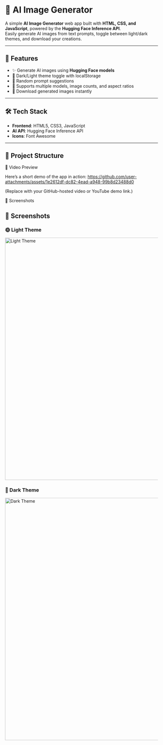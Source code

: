 # 🎨 AI Image Generator

A simple **AI Image Generator** web app built with **HTML, CSS, and JavaScript**, powered by the **Hugging Face Inference API**.  
Easily generate AI images from text prompts, toggle between light/dark themes, and download your creations.

---

## 🚀 Features
- ✨ Generate AI images using **Hugging Face models**
- 🌙 Dark/Light theme toggle with localStorage
- 🎲 Random prompt suggestions
- 📸 Supports multiple models, image counts, and aspect ratios
- 💾 Download generated images instantly

---

## 🛠️ Tech Stack
- **Frontend**: HTML5, CSS3, JavaScript 
- **AI API**: Hugging Face Inference API
- **Icons**: Font Awesome

---

## 📂 Project Structure
🎥 Video Preview

Here’s a short demo of the app in action:
https://github.com/user-attachments/assets/1e2612df-dc82-4ead-a948-99b8d23488d0

(Replace with your GitHub-hosted video or YouTube demo link.)

📸 Screenshots
## 📸 Screenshots

### 🌞 Light Theme
<img src="https://github.com/user-attachments/assets/b34ea5fc-d56a-4f81-8afa-2945cfc917dd" alt="Light Theme" width="800" />

### 🌙 Dark Theme
<img src="https://github.com/user-attachments/assets/dea0f803-0a53-4847-8b5c-31b848b1c204" alt="Dark Theme" width="800" />

